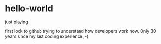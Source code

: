 # hello-world
just playing

first look to github
trying to understand how developers work now. 
Only 30 years since my last coding experience ;-)
